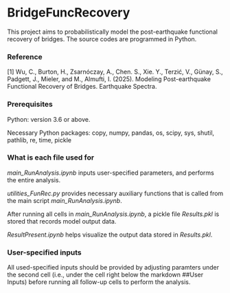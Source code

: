 # BridgeFuncRecovery
This project aims to probabilistically model the post-earthquake functional recovery of bridges. The source codes are programmed in Python.

### Reference
[1] Wu, C., Burton, H., Zsarnóczay, A., Chen. S., Xie. Y., Terzić, V., Günay, S., Padgett, J., Mieler, and M., Almufti, I. (2025). Modeling Post-earthquake Functional Recovery of Bridges. Earthquake Spectra. 

### Prerequisites
Python: version 3.6 or above.

Necessary Python packages: copy, numpy, pandas, os, scipy, sys, shutil, pathlib, re, time, pickle

### What is each file used for
*main_RunAnalysis.ipynb* inputs user-specified parameters, and performs the entire analysis. 

*utilities_FunRec.py* provides necessary auxiliary functions that is called from the main script *main_RunAnalysis.ipynb*. 

After running all cells in *main_RunAnalysis.ipynb*, a pickle file *Results.pkl* is stored that records model output data. 

*ResultPresent.ipynb* helps visualize the output data stored in *Results.pkl*. 


### User-specified inputs
All used-specified inputs should be provided by adjusting paramters  under the second cell (i.e., under the cell right below the markdown ##User Inputs) before running all follow-up cells to perform the analysis. 
